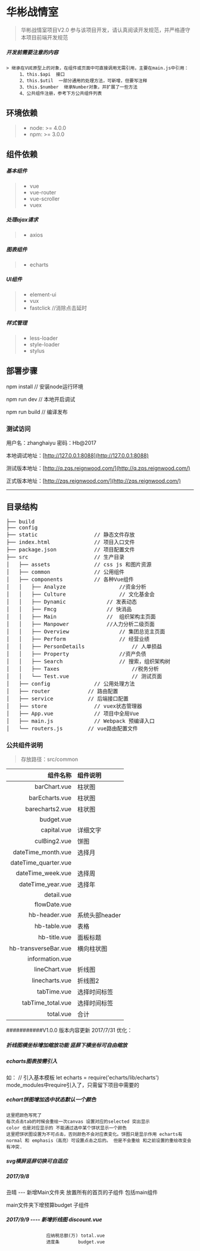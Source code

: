 # 华彬战情室

> 华彬战情室项目V2.0
  参与该项目开发，请认真阅读开发规范，并严格遵守本项目前端开发规范
##### 开发前需要注意的内容
    > 继承在VUE原型上的对象，在组件或页面中可直接调用无需引用，主要在main.js中引用：
         1、this.$api  接口
         2、this.$util  一部分通用的处理方法，可新增，但要写注释
         3、this.$number  继承Number对象，并扩展了一些方法
         4、公共组件注册，参考下方公共组件列表
## 环境依赖
 > - node: >= 4.0.0
 > - npm: >= 3.0.0

## 组件依赖
##### 基本组件
   > - vue
   > - vue-router
   > - vue-scroller
   > - vuex

##### 处理ajax请求
  > -  axios

##### 图表组件
 > - echarts

##### UI组件
 > - element-ui
 > - vux
 > - fastclick  //消除点击延时

##### 样式管理
 > - less-loader
 > - style-loader
 > - stylus


## 部署步骤
  npm install   // 安装node运行环境

  npm run dev  // 本地开启调试

  npm run build // 编译发布

  ### 测试访问

  用户名：zhanghaiyu 密码：Hb@2017

  本地调试地址：[http://127.0.0.1:8088](http://127.0.0.1:8088)

  测试版本地址：[http://q.zqs.reignwood.com/](http://q.zqs.reignwood.com/)

  正式版本地址：[http://zqs.reignwood.com/](http://zqs.reignwood.com/)

***
## 目录结构
<pre>
├── build
├── config
├── static         		    // 静态文件存放
├── index.html         		// 项目入口文件
├── package.json       		// 项目配置文件
├── src                		// 生产目录
│   ├── assets         		// css js 和图片资源
│   ├── common         		// 公用组件
│   ├── components     		// 各种Vue组件
│   │   ├── Analyze         		//资金分析
│   │   ├── Culture         		// 文化基金会
│   │   ├── Dynamic     		// 发表动态
│   │   ├── Fmcg         		// 快消品
│   │   ├── Main         		//  组织架构主页面
│   │   ├── Manpower     		//人力分析二级页面
│   │   ├── Overview         		// 集团总览主页面
│   │   ├── Perform         		// 经营业绩
│   │   ├── PersonDetails               // 人单损益
│   │   ├── Property         		//资产负债
│   │   ├── Search     		        // 搜索，组织架构树
│   │   ├── Taxes                       //税务分析
│   │   └── Test.vue                    // 测试页面
│   ├── config     		    // 公用处理方法
│   ├── router            // 路由配置
│   ├── service           // 后端接口配置
│   ├── store          		// vuex状态管理器
│   ├── App.vue        		// 项目中全局Vue
│   ├── main.js        		// Webpack 预编译入口
│   └── routers.js        // vue路由配置文件
</pre>


### 公共组件说明

>存放路径：src/common

  组件名称  | 组件说明
  ---:| :---
  barChart.vue          | 柱状图
  barEcharts.vue        | 柱状图
  barecharts2.vue       | 柱状图
  budget.vue            |
  capital.vue           | 详细文字
  culBing2.vue          | 饼图
  dateTime_month.vue    | 选择月
  dateTime_quarter.vue  |
  dateTime_week.vue     | 选择周
  dateTime_year.vue     | 选择年
  detail.vue            |
  flowDate.vue          |
  hb-header.vue         | 系统头部header
  hb-table.vue          | 表格
  hb-title.vue          | 面板标题
  hb-transverseBar.vue  | 横向柱状图
  information.vue       |
  lineChart.vue         | 折线图
  linecharts.vue        | 折线图2
  tabTime.vue           | 选择时间标签
  tabTime_total.vue     | 选择时间标签
  total.vue             | 合计

###########V1.0.0 版本内容更新
2017/7/31
优化：
  #####  折线图横坐标增加缩放功能 竖屏下横坐标可自由缩放
  #####  echarts图表按需引入
  如：
    // 引入基本模板
    let echarts = require('echarts/lib/echarts')
    mode_modules中require引入了，只需留下项目中需要的
  ##### echart饼图增加选中状态默认一个颜色
    这里把颜色写死了
    每次点击tab的时候会重绘一次canvas 设置对应的selected 突出显示
    color 也是对应显示的 不能通过选中某个饼状显示一个颜色
    这里把饼状图设置为不可点击，否则颜色不会对应表变化。饼图只是显示作用 echarts有 normal 和 emphasis（高亮）可设置点击之后的。 但是不会重绘 和之前设置的重绘改变会有冲突.
  #####  svg横屏竖屏切换可自适应


##### 2017/9/8
  丑晴 --- 新增Main文件夹 放置所有的首页的子组件 包括main组件

  main文件夹下增预算budget 子组件


  ##### 2017/9/9 ---- 新增折线图  discount.vue
                   应纳税总额(万) total.vue
                   进度条       budget.vue

